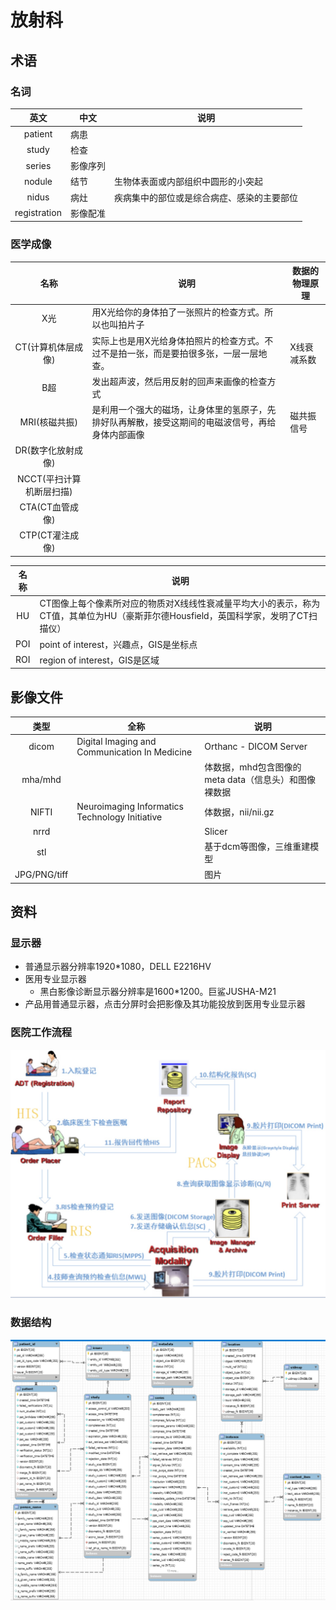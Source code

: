 # 放射科

## 术语
### 名词
| 英文 | 中文 | 说明 |
| :-: | - | - |
| patient | 病患 |  |
| study | 检查 |  |
| series | 影像序列 |  |
| nodule | 结节 | 生物体表面或内部组织中圆形的小突起 |
| nidus | 病灶 | 疾病集中的部位或是综合病症、感染的主要部位 |
| registration | 影像配准 |  |

### 医学成像
| 名称 | 说明 | 数据的物理原理 |
| :-: | - | - |
| X光 | 用X光给你的身体拍了一张照片的检查方式。所以也叫拍片子 |  |
| CT(计算机体层成像) | 实际上也是用X光给身体拍照片的检查方式。不过不是拍一张，而是要拍很多张，一层一层地查。 | X线衰减系数 |
| B超 | 发出超声波，然后用反射的回声来画像的检查方式 |
| MRI(核磁共振) | 是利用一个强大的磁场，让身体里的氢原子，先排好队再解散，接受这期间的电磁波信号，再给身体内部画像 | 磁共振信号 |
| DR(数字化放射成像) |  |  |
| NCCT(平扫计算机断层扫描) |  |  |
| CTA(CT血管成像) |  |  |
| CTP(CT灌注成像) |  |  |

| 名称 | 说明 |
| :-: | - |
| HU | CT图像上每个像素所对应的物质对X线线性衰减量平均大小的表示，称为CT值，其单位为HU（豪斯菲尔德Housfield，英国科学家，发明了CT扫描仪） |
| POI | point of interest，兴趣点，GIS是坐标点 |
| ROI | region of interest，GIS是区域 |

## 影像文件
| 类型 | 全称 | 说明 |
| :-: | - | - |
| dicom | Digital Imaging and Communication In Medicine | Orthanc - DICOM Server |
| mha/mhd |  | 体数据，mhd包含图像的meta data（信息头）和图像裸数据 |
| NIFTI | Neuroimaging Informatics Technology Initiative | 体数据，nii/nii.gz |
| nrrd |  | Slicer |
| stl |  | 基于dcm等图像，三维重建模型 |
| JPG/PNG/tiff |  | 图片 |

## 资料
### 显示器
* 普通显示器分辨率1920*1080，DELL E2216HV
* 医用专业显示器
  * 黑白影像诊断显示器分辨率是1600*1200。巨鲨JUSHA-M21
* 产品用普通显示器，点击分屏时会把影像及其功能投放到医用专业显示器

### 医院工作流程
![](../s/radiology/workflow.jpg)

### 数据结构
![](../s/radiology/data_struct.png)
